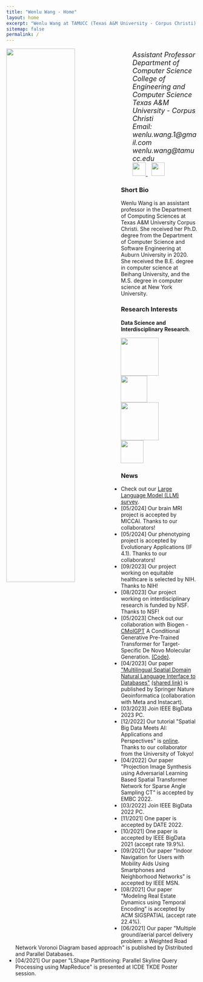 ```yaml
---
title: "Wenlu Wang - Home"
layout: home
excerpt: "Wenlu Wang at TAMUCC (Texas A&M University - Corpus Christi)."
sitemap: false
permalink: /
---
```

<div class="col-sm-4 clearfix">
  <img src="{{ site.url }}{{ site.baseurl }}/images/wenlu1.jpg" class="img-responsive" width="60%" style="float: left" />
</div>
<div class="col-sm-8 clearfix" style="margin-top:20px; font-size:18px;">
<ul style="overflow: hidden">
<i>Assistant Professor<br>
Department of Computer Science<br>
College of Engineering and Computer Science<br>
Texas A&M University - Corpus Christi<br>
Email: wenlu.wang.1@gmail.com  wenlu.wang@tamucc.edu<br>
<a href="https://scholar.google.com/citations?user=YPVtn-UAAAAJ&hl=en">
        <img src="{{ site.url }}{{ site.baseurl }}/images/gscholar.png" style="width: 35px; box-shadow: none">
</a>&nbsp;
<a href="https://wenlu-w.github.io/lab/"><img src="{{ site.url }}{{ site.baseurl }}/images/aiii.png" style="width: 35px; box-shadow: none"></a>&nbsp;
</i>
<br>
</ul>
</div>


### Short Bio
Wenlu Wang is an assistant professor in the Department of Computing Sciences at Texas A&M University Corpus Christi. She received her Ph.D. degree from the Department of Computer Science and Software Engineering at Auburn University in 2020. She received the B.E. degree in computer science at Beihang University, and the M.S. degree in computer science at New York University.

### Research Interests
<b>Data Science and Interdisciplinary Research</b>.

<left><figure class="fourth">
  <img src="{{ site.url }}{{ site.baseurl }}/images/nsf.jpg" style="width: 100px; box-shadow: none">
  <img src="{{ site.url }}{{ site.baseurl }}/images/nih.png" style="width: 70px; box-shadow: none">
  <img src="{{ site.url }}{{ site.baseurl }}/images/sbir.png" style="width: 100px; box-shadow: none">
  <img src="{{ site.url }}{{ site.baseurl }}/images/aws.png" style="width: 60px; box-shadow: none">
</figure></left>



### News
- Check out our <ins>[Large Language Model (LLM) survey](https://github.com/VV123/LLM-papers)</ins>.
- [05/2024] Our brain MRI project is accepted by MICCAI. Thanks to our collaborators!
- [05/2024] Our phenotyping project is accepted by Evolutionary Applications (IF 4.1). Thanks to our collaborators!
- [09/2023] Our project working on equitable healthcare is selected by NIH. Thanks to NIH!
- [08/2023] Our project working on interdisciplinary research is funded by NSF. Thanks to NSF!
- [05/2023] Check out our collaboration with Biogen - [CMolGPT](https://www.mdpi.com/1420-3049/28/11/4430) A Conditional Generative Pre-Trained Transformer for Target-Specific De Novo Molecular Generation. [(Code)](https://github.com/VV123/cMolGPT).
- [04/2023] Our paper ["Multilingual Spatial Domain Natural Language Interface to Databases"](https://link.springer.com/article/10.1007/s10707-023-00496-3) [(shared link)](https://rdcu.be/da2Of) is published by Springer Nature Geoinformatica (collaboration with Meta and Instacart).  
- [03/2023] Join IEEE BigData 2023 PC.
- [12/2022] Our tutorial "Spatial Big Data Meets AI: Applications and Perspectives" is [online](). Thanks to our collaborator from the University of Tokyo!
- [04/2022] Our paper "Projection Image Synthesis using Adversarial Learning Based Spatial Transformer Network for Sparse Angle Sampling CT" is accepted by EMBC 2022.
- [03/2022] Join IEEE BigData 2022 PC.
- [11/2021] One paper is accepted by DATE 2022.
- [10/2021] One paper is accepted by IEEE BigData 2021 (accept rate 19.9%).
- [09/2021] Our paper "Indoor Navigation for Users with Mobility Aids Using Smartphones and Neighborhood Networks" is accepted by IEEE MSN.
- [08/2021] Our paper "Modeling Real Estate Dynamics using Temporal Encoding" is accepted by ACM SIGSPATIAL (accept rate 22.4%).
- [06/2021] Our paper "Multiple ground/aerial parcel delivery problem: a Weighted Road Network Voronoi Diagram based approach" is published by Distributed and Parallel Databases.
- [04/2021] Our paper "LShape Partitioning: Parallel Skyline Query Processing using MapReduce" is presented at ICDE TKDE Poster session.



